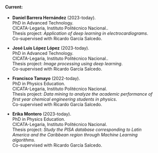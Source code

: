 #### Current:
 
 - **Daniel Barrera Hernández** (2023-today).<br> 
   PhD in Advanced Technology. <br>
   CICATA-Legaria, Instituto Politécnico Nacional..<br> 
   Thesis project: *Application of deep learning in electrocardiograms*. <br>
   Co-supervised with Ricardo García Salcedo.

 - **José Luis López López** (2023-today).<br> 
   PhD in Advanced Technology. <br>
   CICATA-Legaria, Instituto Politécnico Nacional..<br> 
   Thesis project: *Image processing using deep learning*. <br>
   Co-supervised with Ricardo García Salcedo.

 - **Francisco Tamayo** (2022-today).<br>
   PhD in Physics Education.<br>
   CICATA-Legaria, Instituto Politécnico Nacional. <br>
   Thesis project: *Data mining to analyze the academic performance of first year chemical engineering students in physics*. <br>
   Co-supervised with Ricardo García Salcedo.
   
 - **Erika Montero** (2023-today).<br>
   PhD in Physics Education. <br>
   CICATA-Legaria, Instituto Politécnico Nacional.<br>
   Thesis project: *Study the PISA database corresponding to Latin America and the Caribbean region through Machine Learning algorithms*. <br>
   Co-supervised with Ricardo García Salcedo.